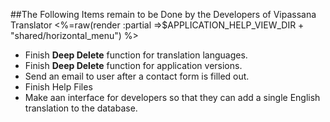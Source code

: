 ##The Following Items remain to be Done by the Developers of Vipassana Translator
<%=raw(render :partial =>$APPLICATION_HELP_VIEW_DIR + "shared/horizontal_menu") %>
- Finish **Deep Delete** function for translation languages.
- Finish **Deep Delete** function for application versions.
- Send an email to user after a contact form is filled out.
- Finish Help Files
- Make aan interface for developers so that they can add a single English translation to the database.
